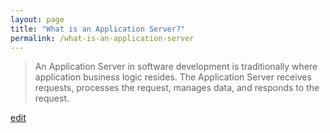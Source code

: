 ```yaml
---
layout: page
title: "What is an Application Server?"
permalink: /what-is-an-application-server
---
```


> An Application Server in software development is traditionally where application business logic resides. The Application Server receives requests, processes the request, manages data, and responds to the request.

<p class="edit-term"><a href="https://github.com/and-digital/tech-definitions/blog/master/definitions/internet/application-server.md">edit</a></p>
